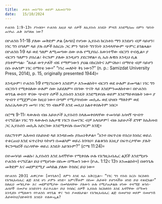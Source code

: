 ```yaml
---
title:  ቃሉን መስማት ወይም አለመስማት
date:   15/10/2024
---
```


`ዮሐንስ 1:9-13ን ያንብቡ። ዮሐንስ እዚህ ላይ ሰዎች ለኢየሱስ እንዴት ምላሽ እንደሚሰጡ በምን ዓይነት ጠንካራ ሐቅ እየገለጸ ነው?`

በዮሐንስ 1፡1-18 ያለው መቅድም ቃል (ሎጎስ) የሆነው ኢየሱስ ክርስቶስ ማን እንደሆነ ብቻ ሳይሆን፣ ነገር ግን በዓለም ላይ ያሉ ሰዎች ከእርሱ ጋር ምን ዓይነት ግንኙነት እንዳላቸውም ጭምር ይገልጻል። በዮሐንስ 1፡9 ላይ ወደ ዓለም ለሚመጣው ሰው ሁሉ የሚያበራ እውነተኛው ብርሃን ተብሏል። ያ ብርሃን ዓለምን ያበራል፣ ትርጉም ያለው እንዲሆን ያደርገዋል። ሲ ኤስ ሉዊስ እንዲህ ሲል ያስቀምጣል፦ “ፀሐይ ወጥታለች ብዬ የማምነውን ያህል በክርስትና አምናለሁ፣ በማየቴ ብቻ ሳይሆን በሱ ሁሉንም ነገር በማየቴ ነው።” “ነገረ መለኮት ቅኔ ነውን?” (n. p.: Samizdat University Press, 2014), p. 15, originally presented 1944)።

እንዲሁም፣ ዮሐንስ 1፡9 የሚናገረውን አንድምታ እንመልከት። ብርሃን ወደ ሁሉም ይመጣል፣ ነገር ግን ብርሃኑን የሚቀበለው ሁሉም ሰው አይደለም። በነገው ጥናት ላይ እንደምንመለከተው፣ በዮሐንስ ወንጌል ውስጥ ዋናው ጭብጥ ሰዎች ኢየሱስን እንዴት እንደሚቀበሉ ወይም እንደማይቀበሉት ነው። ያ ጭብጥ የሚጀምረው ከዚህ ነው። በጣም የሚያሳዝነው መሲሑ ወደ ህዝቡ ማለትም ወደ እስራኤላውያን መጣ፣ ነገር ግን ብዙዎች እንደ መሲህ አልተቀበሉትም ነበር።

በሮሜ 9-11፣ ጳውሎስ ብዙ አይሁዶች ኢየሱስን ስላለመቀበላቸው ተመሳሳይ አሳዛኝ ጭብጥ ተናግሯል። ነገር ግን ጳውሎስ አሉታዊ ነገርን በመናገር ብቻ አላበቃም፤ ብዙ አይሁዶች ደግሞ ከአሕዛብ ጋር ኢየሱስን መሲሕ አድርገው እንደሚቀበሉ በመናገርም እንጂ።

በእርግጥም አሕዛብ በአይሁድ ላይ እንዳይመኩ ያስጠነቅቃል። “አንተ በፍጥረቱ የበረሀ ከነበረ ወይራ ተቆርጠህ እንደ ፍጥረትህ ሳትሆን በመልካም ወይራ ከገባህ፥ ይልቁንስ እነዚያ በፍጥረታቸው ያሉት ቅርንጫፎች በራሳቸው ወይራ እንዴት አይገቡም?” (ሮሜ 11:24)።

በተመሳሳይ መልኩ፣ ኢየሱስን እንደ አዳኛቸው የሚቀበሉ ሁሉ የእግዚአብሔር ልጆች እንደሚሆኑ ዮሐንስ ተናግሯል። ይህ የሚሆነው በስሙ በማመን ነው። (ዮሐ. 1:12ና 13ን እንመልከት።) በወንጌሉ መቅድም እና መደምደሚያ መካከል ያለው ትስስር ይህ ነው።

`በዮሐንስ 20፡31 ሐዋርያው [ወንጌሉን] ለምን እንደ ጻፈ አቅርቧል፡— “ነገር ግን የሱስ እርሱ ክርስቶስ የእግዚአብሔር ልጅ እንደ ሆነ ታምኑ ዘንድ፥ አምናችሁም በስሙ ሕይወት ይሆንላችሁ ዘንድ ይህ ተጽፎአል።” ስለዚህ መግቢያው እና መደምደሚያው በመካከላቸው ያለውን ሁሉ የሚያጠቃልሉ ሆነው ተዛማጅ ጽንሰ-ሐሳቦች በመያዝ አንድነትን ይፈጥራሉ። ይህ ትስስር ሰዎች ኢየሱስ ክርስቶስን እንደ አዳኛቸው በማመን እንዲድኑ የሚለውን የዮሐንስ ወንጌል ዋና ግብ ያመለክታል። የእግዚአብሔር ልጅ በመሆንህ ወይም በመሆንሽ ሕይወትህ/ህይወትሽ እንዴት ተለውጧል?`
